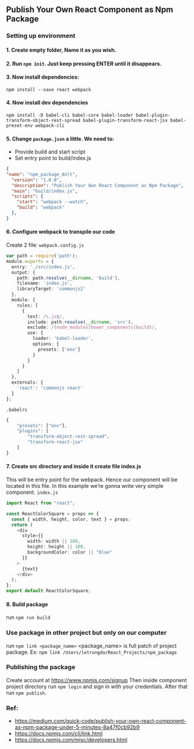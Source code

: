 ## Publish Your Own React Component as Npm Package

### Setting up environment
#### 1. Create empty folder, Name it as you wish.
#### 2. Run `npm init`. Just keep pressing ENTER until it disappears. 
#### 3. Now install dependencies:
`npm install --save react webpack `
#### 4. Now install dev dependencies
`npm install -D babel-cli babel-core babel-loader babel-plugin-transform-object-rest-spread babel-plugin-transform-react-jsx babel-preset-env webpack-cli`
#### 5. Change `package.json` a little. We need to:
- Provide build and start script
- Set entry point to build/index.js
```json
{
"name": "npm_package_dolt",
  "version": "1.0.0",
  "description": "Publish Your Own React Component as Npm Package",
  "main": "build/index.js",
  "scripts": {
    "start": "webpack --watch",
    "build": "webpack"
  },
}
```
#### 6. Configure webpack to transpile our code
Create 2 file: 
`webpack.config.js`
```typescript
var path = require('path');
module.exports = {
  entry: './src/index.js',
  output: {
    path: path.resolve(__dirname, 'build'),
    filename: 'index.js',
    libraryTarget: 'commonjs2'
  },
  module: {
    rules: [
      {
        test: /\.js$/,
        include: path.resolve(__dirname, 'src'),
        exclude: /(node_modules|bower_components|build)/,
        use: {
          loader: 'babel-loader',
          options: {
            presets: ['env']
          }
        }
      }
    ]
  },
  externals: {
    'react': 'commonjs react' 
  }
};
```
`.babelrc`
```typescript
{
    "presets": ["env"],
    "plugins": [
        "transform-object-rest-spread",
        "transform-react-jsx"
    ]
}
```
#### 7. Create src directory and inside it create file index.js
This will be entry point for the webpack. Hence our component will be located in this file.
In this example we’re gonna write very simple component.
`index.js`
```typescript
import React from "react";

const ReactColorSquare = props => {
  const { width, height, color, text } = props;
  return (
    <div
      style={{
        width: width || 100,
        height: height || 100,
        backgroundColor: color || "blue"
      }}
    >
      {text}
    </div>
  );
};
export default ReactColorSquare;
```

#### 8. Build package
run `npm run build`

### Use package in other project but only on our computer
run `npm link <package_name>`
<package_name> is full patch of project package.
Ex: `npm link /Users/letrungdo/React_Projects/npm_package`

### Publishing the package
Create account at https://www.npmjs.com/signup
Then inside component project directory run `npm login` and sign in with your credentials. 
After that run `npm publish`.

### Ref:
- https://medium.com/quick-code/publish-your-own-react-component-as-npm-package-under-5-minutes-8a47f0cb92b9
- https://docs.npmjs.com/cli/link.html
- https://docs.npmjs.com/misc/developers.html
